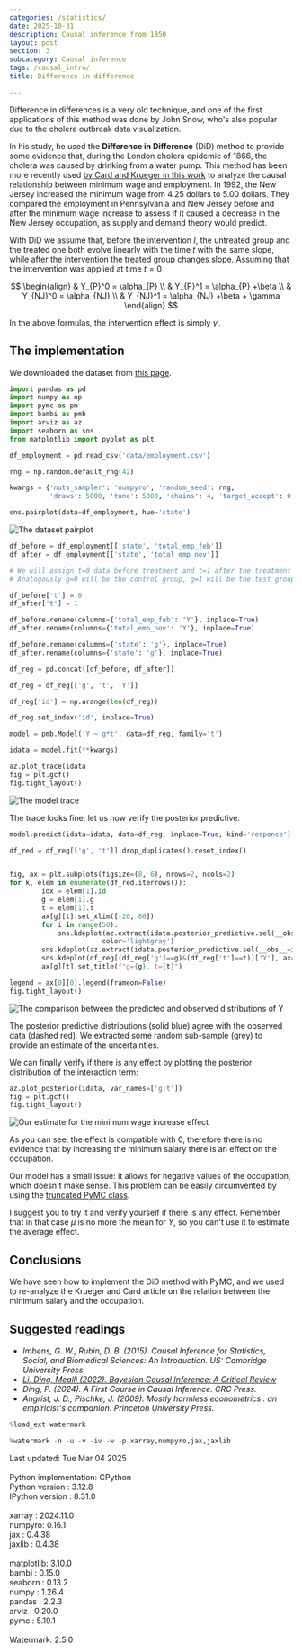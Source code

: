 ```yaml
---
categories: /statistics/
date: 2025-10-31
description: Causal inference from 1850
layout: post
section: 3
subcategory: Causal inference
tags: /causal_intro/
title: Difference in difference

---
```





Difference in differences is a very old technique,
and one of the first applications of
this method was done by John Snow, who's also
popular due to the cholera outbreak data visualization.

In his study, he used the **Difference in Difference**
(DiD) method to provide some evidence that,
during the London cholera epidemic of 1866,
the cholera was caused by drinking from a water
pump.
This method has been more recently used [by 
Card and Krueger in this work](https://davidcard.berkeley.edu/papers/njmin-aer.pdf)
to analyze the causal relationship between
minimum wage and employment.
In 1992, the New Jersey increased the minimum wage
from 4.25 dollars to 5.00 dollars.
They compared the employment in Pennsylvania
and New Jersey before and after the minimum wage increase
to assess if it caused a decrease in the New Jersey
occupation, as supply and demand theory would predict.

With DiD we assume that, before the intervention $I$,
the untreated group and the treated one
both evolve linearly with the time $t$ with the
same slope,
while after the intervention the treated group
changes slope.
Assuming that the intervention was applied at time
$t=0$ 

$$
\begin{align}
&
Y_{P}^0 = \alpha_{P} 
\\
&
Y_{P}^1 = \alpha_{P} +\beta
\\
&
Y_{NJ}^0 = \alpha_{NJ} 
\\
&
Y_{NJ}^1 = \alpha_{NJ} +\beta + \gamma
\end{align}
$$


In the above formulas, the intervention effect
is simply $\gamma\,.$

## The implementation

We downloaded the dataset from [this page](https://www.kaggle.com/code/harrywang/difference-in-differences-in-python/input).

```python
import pandas as pd
import numpy as np
import pymc as pm
import bambi as pmb
import arviz as az
import seaborn as sns
from matplotlib import pyplot as plt

df_employment = pd.read_csv('data/employment.csv')

rng = np.random.default_rng(42)

kwargs = {'nuts_sampler': 'numpyro', 'random_seed': rng,
          'draws': 5000, 'tune': 5000, 'chains': 4, 'target_accept': 0.9}

sns.pairplot(data=df_employment, hue='state')
```

![The dataset pairplot](/docs/assets/images/statistics/difference_in_difference/pairplot.webp)

```python
df_before = df_employment[['state', 'total_emp_feb']]
df_after = df_employment[['state', 'total_emp_nov']]

# We will assign t=0 data before treatment and t=1 after the treatment
# Analogously g=0 will be the control group, g=1 will be the test group

df_before['t'] = 0
df_after['t'] = 1

df_before.rename(columns={'total_emp_feb': 'Y'}, inplace=True)
df_after.rename(columns={'total_emp_nov': 'Y'}, inplace=True)

df_before.rename(columns={'state': 'g'}, inplace=True)
df_after.rename(columns={'state': 'g'}, inplace=True)

df_reg = pd.concat([df_before, df_after])

df_reg = df_reg[['g', 't', 'Y']]

df_reg['id'] = np.arange(len(df_reg))

df_reg.set_index('id', inplace=True)

model = pmb.Model('Y ~ g*t', data=df_reg, family='t')

idata = model.fit(**kwargs)

az.plot_trace(idata
fig = plt.gcf()
fig.tight_layout()
```

![The model trace](/docs/assets/images/statistics/difference_in_difference/trace.webp)

The trace looks fine, let us now verify the posterior
predictive.

```python
model.predict(idata=idata, data=df_reg, inplace=True, kind='response')

df_red = df_reg[['g', 't']].drop_duplicates().reset_index()


fig, ax = plt.subplots(figsize=(8, 6), nrows=2, ncols=2)
for k, elem in enumerate(df_red.iterrows()):
        idx = elem[1].id
        g = elem[1].g
        t = elem[1].t
        ax[g][t].set_xlim([-20, 80])
        for i in range(50):
            sns.kdeplot(az.extract(idata.posterior_predictive.sel(__obs__=idx), num_samples=100)['Y'], ax=ax[g][t],
                       color='lightgray')
        sns.kdeplot(az.extract(idata.posterior_predictive.sel(__obs__=idx))['Y'], ax=ax[g][t])
        sns.kdeplot(df_reg[(df_reg['g']==g)&(df_reg['t']==t)]['Y'], ax=ax[g][t], ls=':')
        ax[g][t].set_title(f"g={g}, t={t}")

legend = ax[0][0].legend(frameon=False)
fig.tight_layout()
```

![The comparison between the predicted
and observed distributions of Y](/docs/assets/images/statistics/difference_in_difference/posterior_predictives.webp)

The posterior predictive distributions (solid blue) agree with the observed data (dashed red).
We extracted some random sub-sample (grey) to  provide an estimate of the uncertainties.

We can finally verify if there is any effect by plotting the posterior distribution of the interaction term:

```python
az.plot_posterior(idata, var_names=['g:t'])
fig = plt.gcf()
fig.tight_layout()
```

![Our estimate for the minimum wage increase effect
](/docs/assets/images/statistics/difference_in_difference/effect_estimate.webp)

As you can see, the effect is compatible with 0, therefore there is no evidence
that by increasing the minimum salary there is an effect on the occupation.

Our model has a small issue: it allows for negative values of the occupation,
which doesn't make sense. This problem can be easily circumvented by using 
the [truncated PyMC class](https://www.pymc.io/projects/docs/en/v4.4.0/api/distributions/generated/pymc.Truncated.html).

I suggest you to try it and verify yourself if there is any effect.
Remember that in that case $\mu$ is no more the mean for $Y$,
so you can't use it to estimate the average effect.

## Conclusions

We have seen how to implement the DiD method with PyMC, and we used to
re-analyze the Krueger and Card article on the relation between the minimum
salary and the occupation.


## Suggested readings

- <cite>Imbens, G. W., Rubin, D. B. (2015). Causal Inference for Statistics, Social, and Biomedical Sciences: An Introduction. US: Cambridge University Press.<cite>
- <cite><a href='https://arxiv.org/pdf/2206.15460.pdf'>Li, Ding, Mealli (2022). Bayesian Causal Inference: A Critical Review</a></cite>
- <cite>Ding, P. (2024). A First Course in Causal Inference. CRC Press.</cite>
- <cite>Angrist, J. D., Pischke, J. (2009). Mostly harmless econometrics : an empiricist's companion. Princeton University Press.</cite>


```python
%load_ext watermark
```

```python
%watermark -n -u -v -iv -w -p xarray,numpyro,jax,jaxlib
```

<div class="code">
Last updated: Tue Mar 04 2025
<br>

<br>
Python implementation: CPython
<br>
Python version       : 3.12.8
<br>
IPython version      : 8.31.0
<br>

<br>
xarray : 2024.11.0
<br>
numpyro: 0.16.1
<br>
jax    : 0.4.38
<br>
jaxlib : 0.4.38
<br>

<br>
matplotlib: 3.10.0
<br>
bambi     : 0.15.0
<br>
seaborn   : 0.13.2
<br>
numpy     : 1.26.4
<br>
pandas    : 2.2.3
<br>
arviz     : 0.20.0
<br>
pymc      : 5.19.1
<br>

<br>
Watermark: 2.5.0
<br>
</div>